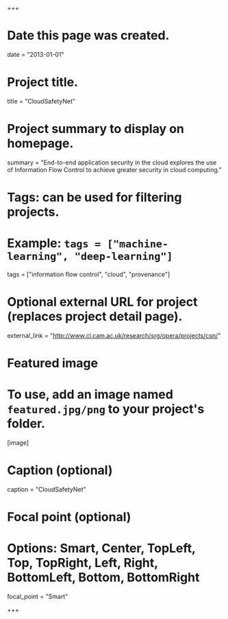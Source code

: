 +++
# Date this page was created.
date = "2013-01-01"

# Project title.
title = "CloudSafetyNet"

# Project summary to display on homepage.
summary = "End-to-end application security in the cloud explores the use of Information Flow Control to achieve greater security in cloud computing."

# Tags: can be used for filtering projects.
# Example: `tags = ["machine-learning", "deep-learning"]`
tags = ["information flow control", "cloud", "provenance"]

# Optional external URL for project (replaces project detail page).
external_link = "http://www.cl.cam.ac.uk/research/srg/opera/projects/csn/"

# Featured image
# To use, add an image named `featured.jpg/png` to your project's folder.
[image]
# Caption (optional)
caption = "CloudSafetyNet"

# Focal point (optional)
# Options: Smart, Center, TopLeft, Top, TopRight, Left, Right, BottomLeft, Bottom, BottomRight
focal_point = "Smart"

+++
